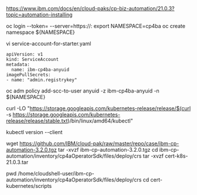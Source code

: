https://www.ibm.com/docs/en/cloud-paks/cp-biz-automation/21.0.3?topic=automation-installing


oc login --token=<token> --server=https://<cluster-ip>:<port>
export NAMESPACE=cp4ba
oc create namespace ${NAMESPACE} 
  
vi service-account-for-starter.yaml
  
```
apiVersion: v1
kind: ServiceAccount
metadata:
  name: ibm-cp4ba-anyuid
imagePullSecrets:
- name: "admin.registrykey"
  ```
  
oc adm policy add-scc-to-user anyuid -z ibm-cp4ba-anyuid -n ${NAMESPACE}
  
  
  curl -LO "https://storage.googleapis.com/kubernetes-release/release/$(curl -s https://storage.googleapis.com/kubernetes-release/release/stable.txt)/bin/linux/amd64/kubectl" 
  
  kubectl version --client
  
  wget https://github.com/IBM/cloud-pak/raw/master/repo/case/ibm-cp-automation-3.2.0.tgz
  tar -xvzf ibm-cp-automation-3.2.0.tgz
cd ibm-cp-automation/inventory/cp4aOperatorSdk/files/deploy/crs
tar -xvzf cert-k8s-21.0.3.tar
  
 pwd 
 /home/cloudshell-user/ibm-cp-automation/inventory/cp4aOperatorSdk/files/deploy/crs
 cd cert-kubernetes/scripts
  
